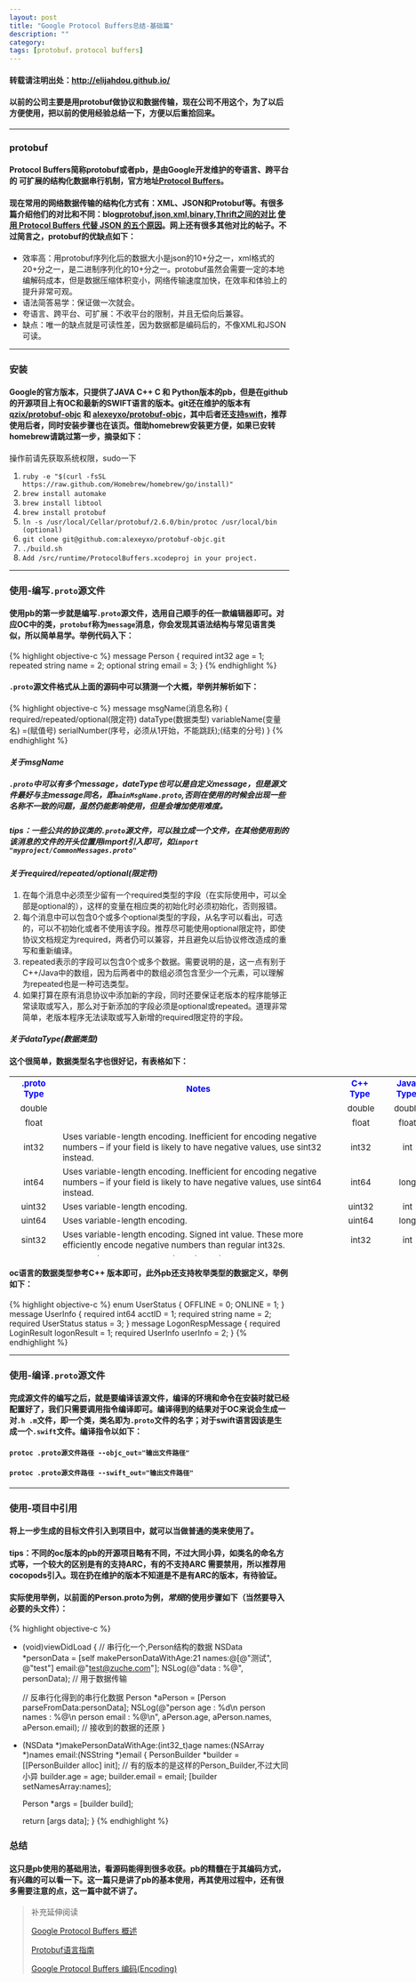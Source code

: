 ```yaml
---
layout: post
title: "Google Protocol Buffers总结-基础篇"
description: ""
category: 
tags: [protobuf，protocol buffers]
---
```


#### 转载请注明出处：http://elijahdou.github.io/

#### 以前的公司主要是用protobuf做协议和数据传输，现在公司不用这个，为了以后方便使用，把以前的使用经验总结一下，方便以后重拾回来。

***

### protobuf

#### Protocol Buffers简称protobuf或者pb，是由Google开发维护的夸语言、跨平台的 可扩展的结构化数据串行机制，官方地址[Protocol Buffers](https://developers.google.com/protocol-buffers/)。

#### 现在常用的网络数据传输的结构化方式有：XML、JSON和Protobuf等。有很多篇介绍他们的对比和不同：blog[protobuf,json,xml,binary,Thrift之间的对比](http://blog.sina.com.cn/s/blog_406127500102uy6e.html) [使用 Protocol Buffers 代替 JSON 的五个原因](http://www.oschina.net/translate/choose-protocol-buffers)。网上还有很多其他对比的帖子。不过简言之，protobuf的优缺点如下：
- 效率高：用protobuf序列化后的数据大小是json的10+分之一，xml格式的20+分之一，是二进制序列化的10+分之一。protobuf虽然会需要一定的本地编解码成本，但是数据压缩体积变小，网络传输速度加快，在效率和体验上的提升非常可观。
- 语法简答易学：保证做一次就会。
- 夸语言、跨平台、可扩展：不收平台的限制，并且无偿向后兼容。
- 缺点：唯一的缺点就是可读性差，因为数据都是编码后的，不像XML和JSON可读。

********

### 安装

#### Google的官方版本，只提供了JAVA C++ C 和 Python版本的pb，但是在github的开源项目上有OC和最新的SWIFT语言的版本。git还在维护的版本有[qzix/protobuf-objc](https://github.com/qzix/protobuf-objc) 和 [alexeyxo/protobuf-objc](https://github.com/alexeyxo/protobuf-objc)，其中后者还[支持swift](http://protobuf.io/#swift)，推荐使用后者，同时安装步骤也在该页。借助homebrew安装更方便，如果已安转homebrew请跳过第一步，摘录如下：

操作前请先获取系统权限，sudo一下

1. `ruby -e "$(curl -fsSL https://raw.github.com/Homebrew/homebrew/go/install)"`
2. `brew install automake`
3. `brew install libtool`
4. `brew install protobuf`
5. `ln -s /usr/local/Cellar/protobuf/2.6.0/bin/protoc /usr/local/bin (optional)`
6. `git clone git@github.com:alexeyxo/protobuf-objc.git`
7. `./build.sh`
8. `Add /src/runtime/ProtocolBuffers.xcodeproj in your project.`

******

### 使用-编写`.proto`源文件

#### 使用pb的第一步就是编写`.proto`源文件，选用自己顺手的任一款编辑器即可。对应OC中的类，`protobuf`称为`message`消息，你会发现其语法结构与常见语言类似，所以简单易学。举例代码入下：
{% highlight objective-c %}
message Person {
    required int32 age = 1;
    repeated string name = 2;
    optional string email = 3;
}
{% endhighlight %}

#### `.proto`源文件格式从上面的源码中可以猜测一个大概，举例并解析如下：
{% highlight objective-c %}
message msgName(消息名称) {
    required/repeated/optional(限定符) dataType(数据类型) variableName(变量名) =(赋值号) serialNumber(序号，必须从1开始，不能跳跃);(结束的分号)
}
{% endhighlight %}

#### ***关于msgName***
##### `.proto`中可以有多个message，dateType也可以是自定义message，但是源文件最好与主message同名，即`mainMsgName.proto`,否则在使用的时候会出现一些名称不一致的问题，虽然仍能影响使用，但是会增加使用难度。

##### tips：一些公共的协议类的`.proto`源文件，可以独立成一个文件，在其他使用到的该消息的文件的开头位置用import引入即可，如`import "myproject/CommonMessages.proto"`

#### ***关于required/repeated/optional(限定符)***
1. 在每个消息中必须至少留有一个required类型的字段（在实际使用中，可以全部是optional的），这样的变量在相应类的初始化时必须初始化，否则报错。 
2. 每个消息中可以包含0个或多个optional类型的字段，从名字可以看出，可选的，可以不初始化或者不使用该字段。推荐尽可能使用optional限定符，即使协议文档规定为required，两者仍可以兼容，并且避免以后协议修改造成的重写和重新编译。
3. repeated表示的字段可以包含0个或多个数据。需要说明的是，这一点有别于C++/Java中的数组，因为后两者中的数组必须包含至少一个元素，可以理解为repeated也是一种可选类型。
4. 如果打算在原有消息协议中添加新的字段，同时还要保证老版本的程序能够正常读取或写入，那么对于新添加的字段必须是optional或repeated。道理非常简单，老版本程序无法读取或写入新增的required限定符的字段。

#### ***关于dataType(数据类型)***

#### 这个很简单，数据类型名字也很好记，有表格如下：
<table style="width: 760px; height: 323px;" border="0" align="center">
<tbody>
<tr>
<td style="text-align: center;"><span style="color: #0000ff;"><strong><span style="font-size: 15px;">.proto Type</span></strong></span></td>
<td style="text-align: center;"><span style="color: #0000ff;"><strong><span style="font-size: 15px;">Notes</span></strong></span></td>
<td style="text-align: center;"><span style="color: #0000ff;"><strong><span style="font-size: 15px;">C++ Type</span></strong></span></td>
<td style="text-align: center;"><span style="color: #0000ff;"><strong><span style="font-size: 15px;">Java Type</span></strong></span></td>
</tr>
<tr>
<td style="text-align: center;"><span style="font-size: 15px;">double</span></td>
<td>&nbsp;</td>
<td style="text-align: center;"><span style="font-size: 15px;">&nbsp;double</span></td>
<td style="text-align: center;"><span style="font-size: 15px;">&nbsp;double</span></td>
</tr>
<tr>
<td style="text-align: center;"><span style="font-size: 15px;">float</span></td>
<td>&nbsp;</td>
<td style="text-align: center;"><span style="font-size: 15px;">&nbsp;float</span></td>
<td style="text-align: center;"><span style="font-size: 15px;">&nbsp;float</span></td>
</tr>
<tr>
<td style="text-align: center;"><span style="font-size: 15px;">int32</span></td>
<td><span style="font-size: 15px;">Uses variable-length encoding. Inefficient for encoding negative numbers &ndash; if your field is likely to have negative values, use sint32 instead.</span></td>
<td style="text-align: center;"><span style="font-size: 15px;">&nbsp;int32</span></td>
<td style="text-align: center;"><span style="font-size: 15px;">&nbsp;int</span></td>
</tr>
<tr>
<td style="text-align: center;"><span style="font-size: 15px;">int64</span></td>
<td><span style="font-size: 15px;">Uses variable-length encoding. Inefficient for encoding negative numbers &ndash; if your field is likely to have negative values, use sint64 instead.</span></td>
<td style="text-align: center;"><span style="font-size: 15px;">&nbsp;int64</span></td>
<td style="text-align: center;"><span style="font-size: 15px;">&nbsp;long</span></td>
</tr>
<tr>
<td style="text-align: center;"><span style="font-size: 15px;">uint32</span></td>
<td><span style="font-size: 15px;">Uses variable-length encoding.</span></td>
<td style="text-align: center;"><span style="font-size: 15px;">&nbsp;uint32</span></td>
<td style="text-align: center;"><span style="font-size: 15px;">&nbsp;int</span></td>
</tr>
<tr>
<td style="text-align: center;"><span style="font-size: 15px;">uint64</span></td>
<td><span style="font-size: 15px;">Uses variable-length encoding.</span></td>
<td style="text-align: center;"><span style="font-size: 15px;">&nbsp;uint64</span></td>
<td style="text-align: center;"><span style="font-size: 15px;">&nbsp;long</span></td>
</tr>
<tr>
<td style="text-align: center;"><span style="font-size: 15px;">sint32</span></td>
<td><span style="font-size: 15px;">Uses variable-length encoding. Signed int value. These more efficiently encode negative numbers than regular int32s.</span></td>
<td style="text-align: center;"><span style="font-size: 15px;">&nbsp;int32</span></td>
<td style="text-align: center;"><span style="font-size: 15px;">&nbsp;int</span></td>
</tr>
<tr>
<td style="text-align: center;"><span style="font-size: 15px;">sint64</span></td>
<td><span style="font-size: 15px;">Uses variable-length encoding. Signed int value. These more efficiently encode negative numbers than regular int64s.&nbsp;</span></td>
<td style="text-align: center;"><span style="font-size: 15px;">&nbsp;int64</span></td>
<td style="text-align: center;"><span style="font-size: 15px;">&nbsp;long</span></td>
</tr>
<tr>
<td style="text-align: center;"><span style="font-size: 15px;">fixed32</span></td>
<td><span style="font-size: 15px;">Always four bytes. More efficient than uint32 if values are often greater than 2<sup>28</sup>.&nbsp;</span></td>
<td style="text-align: center;"><span style="font-size: 15px;">&nbsp;uint32</span></td>
<td style="text-align: center;"><span style="font-size: 15px;">&nbsp;int</span></td>
</tr>
<tr>
<td style="text-align: center;"><span style="font-size: 15px;">fixed64</span></td>
<td><span style="font-size: 15px;">Always eight bytes. More efficient than uint64 if values are often greater than 2<sup>56</sup>.</span></td>
<td style="text-align: center;"><span style="font-size: 15px;">&nbsp;uint64</span></td>
<td style="text-align: center;"><span style="font-size: 15px;">&nbsp;long</span></td>
</tr>
<tr>
<td style="text-align: center;"><span style="font-size: 15px;">sfixed32</span></td>
<td><span style="font-size: 15px;">Always four bytes.</span></td>
<td style="text-align: center;"><span style="font-size: 15px;">&nbsp;int32</span></td>
<td style="text-align: center;"><span style="font-size: 15px;">&nbsp;int</span></td>
</tr>
<tr>
<td style="text-align: center;"><span style="font-size: 15px;">sfixed64</span></td>
<td><span style="font-size: 15px;">Always eight bytes.</span></td>
<td style="text-align: center;"><span style="font-size: 15px;">&nbsp;int64</span></td>
<td style="text-align: center;"><span style="font-size: 15px;">&nbsp;long</span></td>
</tr>
<tr>
<td style="text-align: center;"><span style="font-size: 15px;">bool</span></td>
<td><span style="font-size: 15px;">&nbsp;</span></td>
<td style="text-align: center;"><span style="font-size: 15px;">&nbsp;bool</span></td>
<td style="text-align: center;"><span style="font-size: 15px;">&nbsp;boolean</span></td>
</tr>
<tr>
<td style="text-align: center;"><span style="font-size: 15px;">string</span></td>
<td><span style="font-size: 15px;">A string must always contain UTF-8 encoded or 7-bit ASCII text.</span></td>
<td style="text-align: center;"><span style="font-size: 15px;">&nbsp;string</span></td>
<td style="text-align: center;"><span style="font-size: 15px;">&nbsp;String</span></td>
</tr>
<tr>
<td style="text-align: center;"><span style="font-size: 15px;">bytes</span></td>
<td><span style="font-size: 15px;">May contain any arbitrary sequence of bytes.</span></td>
<td style="text-align: center;"><span style="font-size: 15px;">string</span></td>
<td style="text-align: center;"><span style="font-size: 15px;">ByteString</span></td>
</tr>
</tbody>
</table>

#### oc语言的数据类型参考C++ 版本即可，此外pb还支持枚举类型的数据定义，举例如下：
{% highlight objective-c %}
enum UserStatus {
     OFFLINE = 0;
     ONLINE = 1;
}
message UserInfo {
    required int64 acctID = 1;
    required string name = 2;
    required UserStatus status = 3;
}
message LogonRespMessage {
    required LoginResult logonResult = 1;
    required UserInfo userInfo = 2;
}
{% endhighlight %}

*******

### 使用-编译`.proto`源文件

#### 完成源文件的编写之后，就是要编译该源文件，编译的环境和命令在安装时就已经配置好了，我们只需要调用指令编译即可。编译得到的结果对于OC来说会生成一对`.h .m`文件，即一个类，类名即为`.proto`文件的名字；对于swift语言因该是生成一个`.swift`文件。编译指令以如下：

#### `protoc .proto源文件路径 --objc_out="输出文件路径"`

#### `protoc .proto源文件路径 --swift_out="输出文件路径"`

*****

### 使用-项目中引用

#### 将上一步生成的目标文件引入到项目中，就可以当做普通的类来使用了。

#### tips：不同的oc版本的pb的开源项目略有不同，不过大同小异，如类名的命名方式等，一个较大的区别是有的支持ARC，有的不支持ARC 需要禁用，所以推荐用cocopods引入。现在扔在维护的版本不知道是不是有ARC的版本，有待验证。

#### 实际使用举例，以前面的Person.proto为例，*常规*的使用步骤如下（当然要导入必要的头文件）：
{% highlight objective-c %}
- (void)viewDidLoad 
{
    // 串行化一个,Person结构的数据
    NSData *personData = [self makePersonDataWithAge:21
                                               names:@[@"测试", @"test"]
                                               email:@"test@zuche.com"];
    NSLog(@"data : %@", personData); // 用于数据传输
    
    // 反串行化得到的串行化数据
    Person *aPerson = [Person parseFromData:personData];
    NSLog(@"person age : %d\n person names : %@\n person email : %@\n", aPerson.age, aPerson.names, aPerson.email);  // 接收到的数据的还原
}


- (NSData *)makePersonDataWithAge:(int32_t)age names:(NSArray *)names email:(NSString *)email
{
    PersonBuilder *builder = [[PersonBuilder alloc] init]; // 有的版本的是这样的Person_Builder,不过大同小异
    builder.age = age;
    builder.email = email;
    [builder setNamesArray:names];
    
    Person *args = [builder build];
    
    return [args data];
}
{% endhighlight %}

### 总结

#### 这只是pb使用的基础用法，看源码能得到很多收获。pb的精髓在于其编码方式，有兴趣的可以看一下。这一篇只是讲了pb的基本使用，再其使用过程中，还有很多需要注意的点，这一篇中就不讲了。

> 补充延伸阅读
>
> [Google Protocol Buffers 概述](http://shitouer.cn/2013/04/google-protocol-buffers-overview/)
>
> [Protobuf语言指南](http://www.cnblogs.com/dkblog/archive/2012/03/27/2419010.html)
>
> [Google Protocol Buffers 编码(Encoding)](http://www.cnblogs.com/shitouer/archive/2013/04/12/3017381.html)
> 







